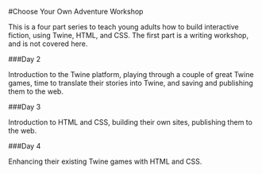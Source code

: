 #Choose Your Own Adventure Workshop

This is a four part series to teach young adults how to build interactive fiction, using Twine, HTML, and CSS. The first part is a writing workshop, and is not covered here. 

###Day 2

Introduction to the Twine platform, playing through a couple of great Twine games, time to translate their stories into Twine, and saving and publishing them to the web.

###Day 3 

Introduction to HTML and CSS, building their own sites, publishing them to the web. 

###Day 4

Enhancing their existing Twine games with HTML and CSS.